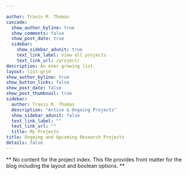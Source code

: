 ```yaml
---

author: Travis M. Thomas
cascade:
  show_author_byline: true
  show_comments: false
  show_post_date: true
  sidebar:
    show_sidebar_adunit: true
    text_link_label: View all projects
    text_link_url: /project/
description: An ever growing list.
layout: list-grid
show_author_byline: true
show_button_links: false
show_post_date: false
show_post_thumbnail: true
sidebar:
  author: Travis M. Thomas
  description: "Active & Ongoing Projects"
  show_sidebar_adunit: false
  text_link_label: ""
  text_link_url: ""
  title: My Projects
title: Ongoing and Upcoming Research Projects
details: false
---
```


** No content for the project index. This file provides front matter for the blog including the layout and boolean options. **
